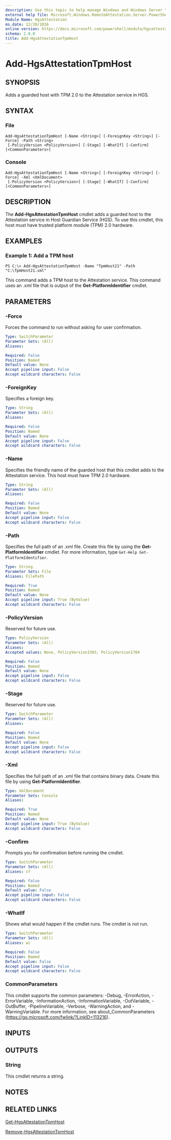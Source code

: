 ```yaml
---
description: Use this topic to help manage Windows and Windows Server technologies with Windows PowerShell.
external help file: Microsoft.Windows.RemoteAttestation.Server.PowerShell.dll-Help.xml
Module Name: HgsAttestation
ms.date: 12/20/2016
online version: https://docs.microsoft.com/powershell/module/hgsattestation/add-hgsattestationtpmhost?view=windowsserver2022-ps&wt.mc_id=ps-gethelp
schema: 2.0.0
title: Add-HgsAttestationTpmHost
---
```


# Add-HgsAttestationTpmHost

## SYNOPSIS
Adds a guarded host with TPM 2.0 to the Attestation service in HGS.

## SYNTAX

### File
```
Add-HgsAttestationTpmHost [-Name <String>] [-ForeignKey <String>] [-Force] -Path <String>
 [-PolicyVersion <PolicyVersion>] [-Stage] [-WhatIf] [-Confirm] [<CommonParameters>]
```

### Console
```
Add-HgsAttestationTpmHost [-Name <String>] [-ForeignKey <String>] [-Force] -Xml <XmlDocument>
 [-PolicyVersion <PolicyVersion>] [-Stage] [-WhatIf] [-Confirm] [<CommonParameters>]
```

## DESCRIPTION
The **Add-HgsAttestationTpmHost** cmdlet adds a guarded host to the Attestation service in Host Guardian Service (HGS).
To use this cmdlet, this host must have trusted platform module (TPM) 2.0 hardware.

## EXAMPLES

### Example 1: Add a TPM host
```
PS C:\> Add-HgsAttestationTpmHost -Name "TpmHost21" -Path "C:\TpmHost21.xml"
```

This command adds a TPM host to the Attestation service.
This command uses an .xml file that is output of the **Get-PlatformIdentifier** cmdlet.

## PARAMETERS

### -Force
Forces the command to run without asking for user confirmation.

```yaml
Type: SwitchParameter
Parameter Sets: (All)
Aliases: 

Required: False
Position: Named
Default value: None
Accept pipeline input: False
Accept wildcard characters: False
```

### -ForeignKey
Specifies a foreign key.

```yaml
Type: String
Parameter Sets: (All)
Aliases: 

Required: False
Position: Named
Default value: None
Accept pipeline input: False
Accept wildcard characters: False
```

### -Name
Specifies the friendly name of the guarded host that this cmdlet adds to the Attestation service.
This host must have TPM 2.0 hardware.

```yaml
Type: String
Parameter Sets: (All)
Aliases: 

Required: False
Position: Named
Default value: None
Accept pipeline input: False
Accept wildcard characters: False
```

### -Path
Specifies the full path of an .xml file.
Create this file by using the **Get-PlatformIdentifier** cmdlet.
For more information, type `Get-Help Get-PlatformIdentifier`.

```yaml
Type: String
Parameter Sets: File
Aliases: FilePath

Required: True
Position: Named
Default value: None
Accept pipeline input: True (ByValue)
Accept wildcard characters: False
```

### -PolicyVersion
Reserved for future use.

```yaml
Type: PolicyVersion
Parameter Sets: (All)
Aliases: 
Accepted values: None, PolicyVersion1503, PolicyVersion1704

Required: False
Position: Named
Default value: None
Accept pipeline input: False
Accept wildcard characters: False
```

### -Stage
Reserved for future use.

```yaml
Type: SwitchParameter
Parameter Sets: (All)
Aliases: 

Required: False
Position: Named
Default value: None
Accept pipeline input: False
Accept wildcard characters: False
```

### -Xml
Specifies the full path of an .xml file that contains binary data.
Create this file by using **Get-PlatformIdentifier**.

```yaml
Type: XmlDocument
Parameter Sets: Console
Aliases: 

Required: True
Position: Named
Default value: None
Accept pipeline input: True (ByValue)
Accept wildcard characters: False
```

### -Confirm
Prompts you for confirmation before running the cmdlet.

```yaml
Type: SwitchParameter
Parameter Sets: (All)
Aliases: cf

Required: False
Position: Named
Default value: False
Accept pipeline input: False
Accept wildcard characters: False
```

### -WhatIf
Shows what would happen if the cmdlet runs.
The cmdlet is not run.

```yaml
Type: SwitchParameter
Parameter Sets: (All)
Aliases: wi

Required: False
Position: Named
Default value: False
Accept pipeline input: False
Accept wildcard characters: False
```

### CommonParameters
This cmdlet supports the common parameters: -Debug, -ErrorAction, -ErrorVariable, -InformationAction, -InformationVariable, -OutVariable, -OutBuffer, -PipelineVariable, -Verbose, -WarningAction, and -WarningVariable. For more information, see about_CommonParameters (https://go.microsoft.com/fwlink/?LinkID=113216).

## INPUTS

## OUTPUTS

### String
This cmdlet returns a string.

## NOTES

## RELATED LINKS

[Get-HgsAttestationTpmHost](./Get-HgsAttestationTpmHost.md)

[Remove-HgsAttestationTpmHost](./Remove-HgsAttestationTpmHost.md)

